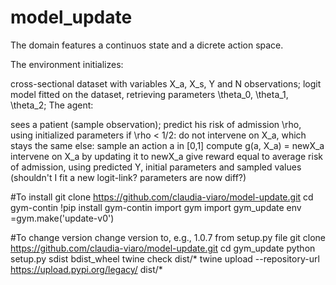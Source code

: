 # model_update

The domain features a continuos state and a dicrete action space.

The environment initializes:

cross-sectional dataset with variables X_a, X_s, Y and N observations;
logit model fitted on the dataset, retrieving parameters \theta_0, \theta_1, \theta_2;
The agent:

sees a patient (sample observation);
predict his risk of admission \rho, using initialized parameters
if \rho < 1/2:
do not intervene on X_a, which stays the same
else:
sample an action a in [0,1]
compute g(a, X_a) = newX_a
intervene on X_a by updating it to newX_a
give reward equal to average risk of admission, using predicted Y, initial parameters and sampled values
(shouldn't I fit a new logit-link? parameters are now diff?)

#To install
git clone https://github.com/claudia-viaro/model-update.git
cd gym-contin
!pip install gym-contin
import gym
import gym_update
env =gym.make('update-v0')

#To change version
change version to, e.g., 1.0.7 from setup.py file
git clone https://github.com/claudia-viaro/model-update.git
cd gym_update
python setup.py sdist bdist_wheel
twine check dist/*
twine upload --repository-url https://upload.pypi.org/legacy/ dist/*
